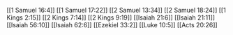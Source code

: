 [[1 Samuel 16:4]]
[[1 Samuel 17:22]]
[[2 Samuel 13:34]]
[[2 Samuel 18:24]]
[[1 Kings 2:15]]
[[2 Kings 7:14]]
[[2 Kings 9:19]]
[[Isaiah 21:6]]
[[Isaiah 21:11]]
[[Isaiah 56:10]]
[[Isaiah 62:6]]
[[Ezekiel 33:2]]
[[Luke 10:5]]
[[Acts 20:26]]
